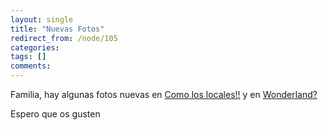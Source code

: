 ```yaml
---
layout: single
title: "Nuevas Fotos"
redirect_from: /node/105
categories:
tags: []
comments: 
---
```

Familia, hay algunas fotos nuevas en [Como los locales!!](http://ciberligre.blogspot.com/2005/10/como-los-locales.html) y en [Wonderland?](http://ciberligre.blogspot.com/2005/10/wonderland.html)  

Espero que os gusten
